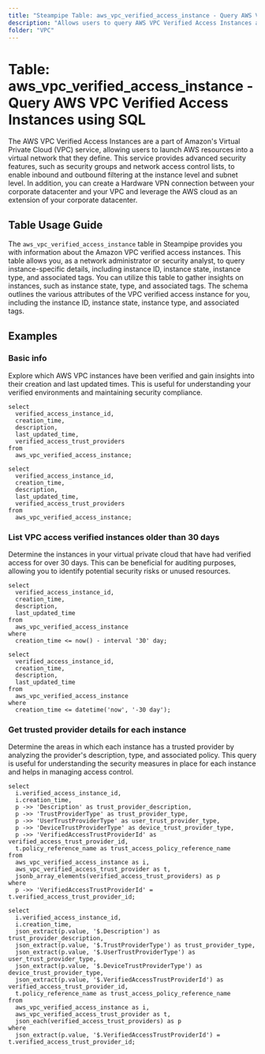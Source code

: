 ```yaml
---
title: "Steampipe Table: aws_vpc_verified_access_instance - Query AWS VPC Verified Access Instances using SQL"
description: "Allows users to query AWS VPC Verified Access Instances and provides information about the Amazon VPC verified access instances. This table can be used to gather details such as the instance ID, instance state, instance type, and associated tags."
folder: "VPC"
---
```


# Table: aws_vpc_verified_access_instance - Query AWS VPC Verified Access Instances using SQL

The AWS VPC Verified Access Instances are a part of Amazon's Virtual Private Cloud (VPC) service, allowing users to launch AWS resources into a virtual network that they define. This service provides advanced security features, such as security groups and network access control lists, to enable inbound and outbound filtering at the instance level and subnet level. In addition, you can create a Hardware VPN connection between your corporate datacenter and your VPC and leverage the AWS cloud as an extension of your corporate datacenter.

## Table Usage Guide

The `aws_vpc_verified_access_instance` table in Steampipe provides you with information about the Amazon VPC verified access instances. This table allows you, as a network administrator or security analyst, to query instance-specific details, including instance ID, instance state, instance type, and associated tags. You can utilize this table to gather insights on instances, such as instance state, type, and associated tags. The schema outlines the various attributes of the VPC verified access instance for you, including the instance ID, instance state, instance type, and associated tags.

## Examples

### Basic info
Explore which AWS VPC instances have been verified and gain insights into their creation and last updated times. This is useful for understanding your verified environments and maintaining security compliance.

```sql+postgres
select
  verified_access_instance_id,
  creation_time,
  description,
  last_updated_time,
  verified_access_trust_providers
from
  aws_vpc_verified_access_instance;
```

```sql+sqlite
select
  verified_access_instance_id,
  creation_time,
  description,
  last_updated_time,
  verified_access_trust_providers
from
  aws_vpc_verified_access_instance;
```

### List VPC access verified instances older than 30 days
Determine the instances in your virtual private cloud that have had verified access for over 30 days. This can be beneficial for auditing purposes, allowing you to identify potential security risks or unused resources.

```sql+postgres
select
  verified_access_instance_id,
  creation_time,
  description,
  last_updated_time
from
  aws_vpc_verified_access_instance
where
  creation_time <= now() - interval '30' day;
```

```sql+sqlite
select
  verified_access_instance_id,
  creation_time,
  description,
  last_updated_time
from
  aws_vpc_verified_access_instance
where
  creation_time <= datetime('now', '-30 day');
```

### Get trusted provider details for each instance
Determine the areas in which each instance has a trusted provider by analyzing the provider's description, type, and associated policy. This query is useful for understanding the security measures in place for each instance and helps in managing access control.

```sql+postgres
select
  i.verified_access_instance_id,
  i.creation_time,
  p ->> 'Description' as trust_provider_description,
  p ->> 'TrustProviderType' as trust_provider_type,
  p ->> 'UserTrustProviderType' as user_trust_provider_type,
  p ->> 'DeviceTrustProviderType' as device_trust_provider_type,
  p ->> 'VerifiedAccessTrustProviderId' as verified_access_trust_provider_id,
  t.policy_reference_name as trust_access_policy_reference_name
from
  aws_vpc_verified_access_instance as i,
  aws_vpc_verified_access_trust_provider as t,
  jsonb_array_elements(verified_access_trust_providers) as p
where
  p ->> 'VerifiedAccessTrustProviderId' = t.verified_access_trust_provider_id;
```

```sql+sqlite
select
  i.verified_access_instance_id,
  i.creation_time,
  json_extract(p.value, '$.Description') as trust_provider_description,
  json_extract(p.value, '$.TrustProviderType') as trust_provider_type,
  json_extract(p.value, '$.UserTrustProviderType') as user_trust_provider_type,
  json_extract(p.value, '$.DeviceTrustProviderType') as device_trust_provider_type,
  json_extract(p.value, '$.VerifiedAccessTrustProviderId') as verified_access_trust_provider_id,
  t.policy_reference_name as trust_access_policy_reference_name
from
  aws_vpc_verified_access_instance as i,
  aws_vpc_verified_access_trust_provider as t,
  json_each(verified_access_trust_providers) as p
where
  json_extract(p.value, '$.VerifiedAccessTrustProviderId') = t.verified_access_trust_provider_id;
```